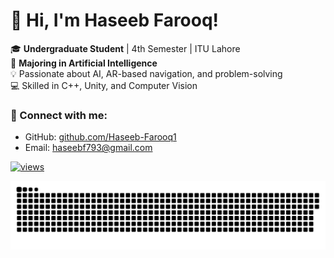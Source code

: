 # 👋 Hi, I'm Haseeb Farooq!

🎓 **Undergraduate Student** | 4th Semester | ITU Lahore  
🤖 **Majoring in Artificial Intelligence**  
💡 Passionate about AI, AR-based navigation, and problem-solving  
💻 Skilled in C++, Unity, and Computer Vision  

### 🔗 Connect with me:
- GitHub: [github.com/Haseeb-Farooq1](https://github.com/Haseeb-Farooq1)
- Email: haseebf793@gmail.com

<a href="https://github.com/harismuneer"><img alt="views" title="Github views" src="https://komarev.com/ghpvc/?username=Haseeb-Farooq1&style=flat-square" width="125"/></a>

<!-- Snake Animation -->
<div align="center">
<picture>
<source media="(prefers-color-scheme: dark)" srcset="https://raw.githubusercontent.com/Haseeb-Farooq1/Haseeb-Farooq1/output/github-snake-dark.svg" />
<source media="(prefers-color-scheme: light)" srcset="https://raw.githubusercontent.com/Haseeb-Farooq1/Haseeb-Farooq1/output/github-snake.svg" />
<img alt="github-snake" src="https://raw.githubusercontent.com/Haseeb-Farooq1/Haseeb-Farooq1/output/github-snake.svg" />
</picture>
</div>

